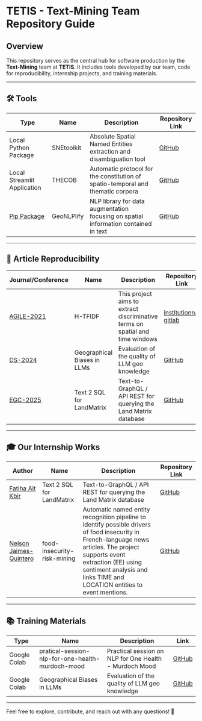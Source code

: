 # TETIS - Text-Mining Team Repository Guide

## Overview
This repository serves as the central hub for software production by the **Text-Mining** team at **TETIS**. It includes tools developed by our team, code for reproducibility, internship projects, and training materials.

---

## 🛠 Tools

| Type | Name | Description | Repository Link |
|------|------|-------------|----------------|
| Local Python Package | SNEtoolkit | Absolute Spatial Named Entities extraction and disambiguation tool | [GitHub](https://github.com/tetis-nlp/Snetoolkit) |
| Local Streamlit Application | THECOB | Automatic protocol for the constitution of spatio-temporal and thematic corpora | [GitHub](https://github.com/tetis-nlp/THECOB) |
| [Pip Package](https://pypi.org/project/geonlplify/) | GeoNLPlify | NLP library for data augmentation focusing on spatial information contained in text | [GitHub](https://github.com/remydecoupes/GeoNLPlify) |

---

## 📄 Article Reproducibility

| Journal/Conference | Name | Description | Repository Link |
|--------------------|------|-------------|----------------|
| [AGILE-2021](https://agile-giss.copernicus.org/articles/2/2/2021/) | H-TFIDF | This project aims to extract discriminative terms on spatial and time windows | [institutionnal gitlab](https://gitlab.irstea.fr/remy.decoupes/covid19-tweets-mood-tetis) | 
| [DS-2024](https://doi.org/10.1007/978-3-031-78977-9_6) | Geographical Biases in LLMs | Evaluation of the quality of LLM geo knowledge | [GitHub](https://github.com/tetis-nlp/geographical-biases-in-llms) |
| [EGC-2025](https://editions-rnti.fr/?inprocid=1003003) | Text 2 SQL for LandMatrix | Text-to-GraphQL / API REST for querying the Land Matrix database | [GitHub](https://github.com/tetis-nlp/landmatrix-graphql-python) |

---

## 🎓 Our Internship Works

| Author | Name | Description | Repository Link |
|--------|------|-------------|----------------|
| [Fatiha Ait Kbir](https://github.com/Fatiha09) | Text 2 SQL for LandMatrix | Text-to-GraphQL / API REST for querying the Land Matrix database | [GitHub](https://github.com/tetis-nlp/landmatrix-graphql-python) |
| [Nelson Jaimes-Quintero](https://github.com/NelsonJQ) | food-insecurity-risk-mining | Automatic named entity recognition pipeline to identify possible drivers of food insecurity in French-language news articles. The project supports event extraction (EE) using sentiment analysis and links TIME and LOCATION entities to event mentions. | [GitHub](https://github.com/tetis-nlp/food-insecurity-risk-mining) |

---

## 📚 Training Materials

| Type | Name | Description | Link |
|------|------|-------------|------|
| Google Colab | pratical-session-nlp-for-one-health-murdoch-mood | Practical session on NLP for One Health - Murdoch Mood | [GitHub](https://github.com/tetis-nlp/pratical-session-nlp-for-one-health-murdoch-mood) |
| Google Colab | Geographical Biases in LLMs | Evaluation of the quality of LLM geo knowledge | [GitHub](https://github.com/tetis-nlp/geographical-biases-in-llms) |

---

Feel free to explore, contribute, and reach out with any questions! 🚀
